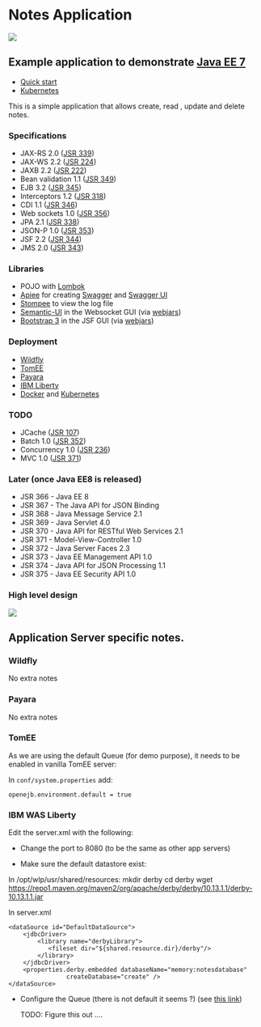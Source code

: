 # Notes Application
![](https://raw.githubusercontent.com/phillip-kruger/notes-example/master/build-on.png)

## Example application to demonstrate [Java EE 7](http://www.oracle.com/technetwork/java/javaee/tech/index.html)

* [Quick start](https://github.com/phillip-kruger/notes-example/wiki/Overview)
* [Kubernetes](https://github.com/phillip-kruger/notes-example/wiki/Kubernetes)

This is a simple application that allows create, read , update and delete notes. 

### Specifications

* JAX-RS 2.0 ([JSR 339](https://www.jcp.org/en/jsr/detail?id=339))
* JAX-WS 2.2 ([JSR 224](https://www.jcp.org/en/jsr/detail?id=224))
* JAXB 2.2 ([JSR 222](https://www.jcp.org/en/jsr/detail?id=222))
* Bean validation 1.1 ([JSR 349](https://www.jcp.org/en/jsr/detail?id=349))
* EJB 3.2 ([JSR 345](https://www.jcp.org/en/jsr/detail?id=345)) 
* Interceptors 1.2 ([JSR 318](https://jcp.org/en/jsr/detail?id=318)) 
* CDI 1.1 ([JSR 346](http://www.cdi-spec.org/))
* Web sockets 1.0 ([JSR 356](https://www.jcp.org/en/jsr/detail?id=356))
* JPA 2.1 ([JSR 338](https://jcp.org/en/jsr/detail?id=338))
* JSON-P 1.0 ([JSR 353](https://jcp.org/en/jsr/detail?id=353))
* JSF 2.2 ([JSR 344](https://www.jcp.org/en/jsr/detail?id=344))
* JMS 2.0 ([JSR 343](https://jcp.org/en/jsr/detail?id=343))

### Libraries

* POJO with [Lombok](https://projectlombok.org/)
* [Apiee](https://github.com/phillip-kruger/apiee) for creating [Swagger](http://swagger.io/) and [Swagger UI](http://swagger.io/swagger-ui/)
* [Stompee](https://github.com/phillip-kruger/stompee) to view the log file
* [Semantic-UI](https://semantic-ui.com/) in the Websocket GUI (via [webjars](http://www.webjars.org/))
* [Bootstrap 3](https://getbootstrap.com/docs/3.3/) in the JSF GUI (via [webjars](http://www.webjars.org/))

### Deployment

* [Wildfly](http://www.wildfly.org/)
* [TomEE](http://tomee.apache.org/)
* [Payara](https://www.payara.fish/)
* [IBM Liberty](https://developer.ibm.com/wasdev/websphere-liberty/)
* [Docker](https://www.docker.com/) and [Kubernetes](https://kubernetes.io/)

### TODO

* JCache ([JSR 107](https://www.jcp.org/en/jsr/detail?id=107))
* Batch 1.0 ([JSR 352](https://jcp.org/en/jsr/detail?id=352))
* Concurrency 1.0 ([JSR 236](https://jcp.org/en/jsr/detail?id=236))
* MVC 1.0 ([JSR 371](https://www.mvc-spec.org/))

### Later (once Java EE8 is released)

* JSR 366 - Java EE 8
* JSR 367 - The Java API for JSON Binding
* JSR 368 - Java Message Service 2.1
* JSR 369 - Java Servlet 4.0
* JSR 370 - Java API for RESTful Web Services 2.1
* JSR 371 - Model-View-Controller 1.0
* JSR 372 - Java Server Faces 2.3
* JSR 373 - Java EE Management API 1.0
* JSR 374 - Java API for JSON Processing 1.1
* JSR 375 - Java EE Security API 1.0

### High level design

![](https://raw.githubusercontent.com/phillip-kruger/notes-example/master/notes-example.png)

## Application Server specific notes.


### Wildfly
No extra notes

### Payara
No extra notes

### TomEE

As we are using the default Queue (for demo purpose), it needs to be enabled in vanilla TomEE server:

In `conf/system.properties` add:

    openejb.environment.default = true

### IBM WAS Liberty

Edit the server.xml with the following:

* Change the port to 8080 (to be the same as other app servers)

    <httpEndpoint id="defaultHttpEndpoint"
                  httpPort="8080"
                  httpsPort="9443" />

* Make sure the default datastore exist:

In /opt/wlp/usr/shared/resources:
    mkdir derby
    cd derby
    wget https://repo1.maven.org/maven2/org/apache/derby/derby/10.13.1.1/derby-10.13.1.1.jar

In server.xml
    
    <dataSource id="DefaultDataSource">
        <jdbcDriver>
            <library name="derbyLibrary">
               <fileset dir="${shared.resource.dir}/derby"/>
            </library>
        </jdbcDriver>
        <properties.derby.embedded databaseName="memory:notesdatabase"
                    createDatabase="create" />
    </dataSource>


* Configure the Queue (there is not default it seems ?) (see [this link](https://www.ibm.com/support/knowledgecenter/en/was_beta_liberty/com.ibm.websphere.wlp.nd.multiplatform.doc/ae/twlp_msg_single_p2p.html))
 
    TODO: Figure this out ....